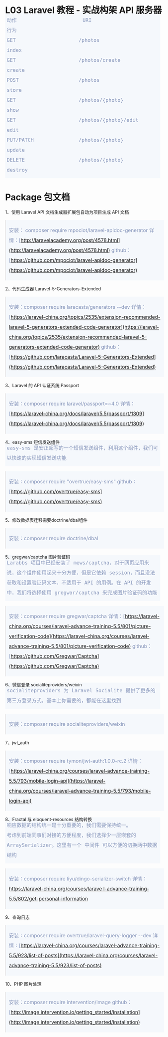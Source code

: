 <head>
    <title></title>
	<style>
		html{width:100%;}
		body{
			width:60%;
			margin: auto;
		    position: absolute;
		    top: 0;
		    left: 0;
		    right: 0;
		    bottom: 0;
		}
		blockquote,code,pre{
			width:97%;
			background:#F5F8FC;
			padding:1px 10px;
			color:#8796BB;
			font-size:16px;
			line-height:200%;
			margin-left:0px;
		}
		pre{
			padding:10px 5px;
			margin-top:-30px;
		}
	</style>
</head>

# L03 Laravel 教程 - 实战构架 API 服务器

    动作	    				URI	            				行为
    GET	   			 		/photos	            			index
    GET	    				/photos/create       			create
    POST             		/photos	            			store
    GET              		/photos/{photo}       			show
    GET	    				/photos/{photo}/edit			edit
    PUT/PATCH        		/photos/{photo}					update
    DELETE           		/photos/{photo}					destroy


# Package 包文档

1、使用 Laravel API 文档生成器扩展包自动为项目生成 API 文档

>安装： composer require mpociot/laravel-apidoc-generator
>详情：[http://laravelacademy.org/post/4578.html](http://laravelacademy.org/post/4578.html)
>github：[https://github.com/mpociot/laravel-apidoc-generator](https://github.com/mpociot/laravel-apidoc-generator)

2、代码生成器 Laravel-5-Generators-Extended

>安装：composer require laracasts/generators --dev
>详情：[https://laravel-china.org/topics/2535/extension-recommended-laravel-5-generators-extended-code-generator](https://laravel-china.org/topics/2535/extension-recommended-laravel-5-generators-extended-code-generator)
>github：[https://github.com/laracasts/Laravel-5-Generators-Extended](https://github.com/laracasts/Laravel-5-Generators-Extended)

3、Laravel 的 API 认证系统 Passport

>安装：composer require laravel/passport=~4.0
>详情：[https://laravel-china.org/docs/laravel/5.5/passport/1309](https://laravel-china.org/docs/laravel/5.5/passport/1309)

4、easy-sms 短信发送组件

    easy-sms 是安正超写的一个短信发送组件，利用这个组件，我们可以快速的实现短信发送功能

>安装：composer require "overtrue/easy-sms"
>github：[https://github.com/overtrue/easy-sms](https://github.com/overtrue/easy-sms)

5、修改数据表迁移需要doctrine/dbal组件

>安装：composer require doctrine/dbal

5、gregwar/captcha 图片验证码

    Larabbs 项目中已经安装了 mews/captcha，对于网页应用来说，这个组件使用起来十分方便，但是它依赖 session，而且没法获取和设置验证码文本，不适用于 API 的用例。在 API 的开发中，我们将选择使用 gregwar/captcha 来完成图片验证码的功能

>安装：composer require gregwar/captcha
>详情：[https://laravel-china.org/courses/laravel-advance-training-5.5/801/picture-verification-code](https://laravel-china.org/courses/laravel-advance-training-5.5/801/picture-verification-code)
>github：[https://github.com/Gregwar/Captcha](https://github.com/Gregwar/Captcha)

6、微信登录  socialiteproviders/weixin

    socialiteproviders 为 Laravel Socialite 提供了更多的第三方登录方式，基本上你需要的，都能在这里找到

>安装：composer require socialiteproviders/weixin

7、jwt_auth

>安装：composer require tymon/jwt-auth:1.0.0-rc.2
>详情：[https://laravel-china.org/courses/laravel-advance-training-5.5/793/mobile-login-api](https://laravel-china.org/courses/laravel-advance-training-5.5/793/mobile-login-api)

8、Fractal 与 eloquent-resources 结构转换

    响应数据的结构统一是十分重要的，我们需要保持统一。
    考虑到前端同事们对接的方便程度，我们选择少一层嵌套的 ArraySerializer。这里有一个 中间件 可以方便的切换两中数据结构

>安装：composer require liyu/dingo-serializer-switch
>详情：[https://laravel-china.org/courses/larave l-advance-training-5.5/802/get-personal-information](https://laravel-china.org/courses/laravel-advance-training-5.5/802/get-personal-information)

9、查询日志

>安装：composer require overtrue/laravel-query-logger --dev
>详情：[https://laravel-china.org/courses/laravel-advance-training-5.5/923/list-of-posts](https://laravel-china.org/courses/laravel-advance-training-5.5/923/list-of-posts)

10、PHP 图片处理

>安装：composer require intervention/image
>github：[http://image.intervention.io/getting_started/installation](http://image.intervention.io/getting_started/installation)